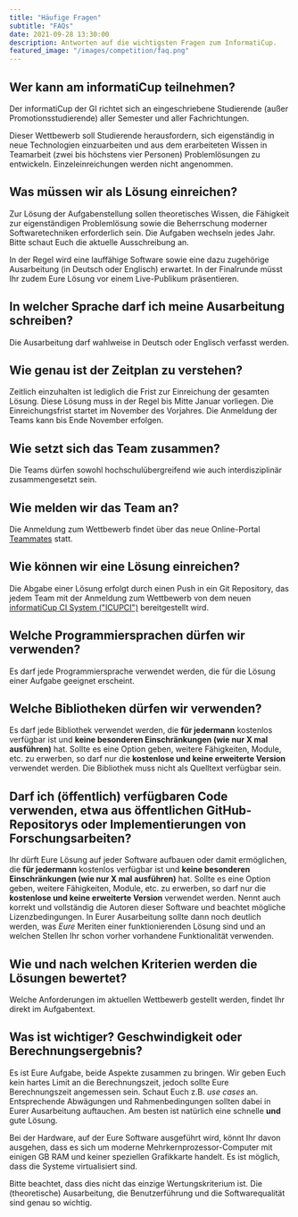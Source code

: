 ```yaml
---
title: "Häufige Fragen"
subtitle: "FAQs"
date: 2021-09-28 13:30:00
description: Antworten auf die wichtigsten Fragen zum InformatiCup.
featured_image: "/images/competition/faq.png"
---
```


## Wer kann am informatiCup teilnehmen?

Der informatiCup der GI richtet sich an eingeschriebene Studierende (außer Promotionsstudierende) aller Semester und aller Fachrichtungen.

Dieser Wettbewerb soll Studierende herausfordern, sich eigenständig in neue Technologien einzuarbeiten und aus dem erarbeiteten Wissen in Teamarbeit (zwei bis höchstens vier Personen) Problemlösungen zu entwickeln. Einzeleinreichungen werden nicht angenommen.

## Was müssen wir als Lösung einreichen?

Zur Lösung der Aufgabenstellung sollen theoretisches Wissen, die Fähigkeit zur eigenständigen Problemlösung sowie die Beherrschung moderner Softwaretechniken erforderlich sein. Die Aufgaben wechseln jedes Jahr. Bitte schaut Euch die aktuelle Ausschreibung an.

In der Regel wird eine lauffähige Software sowie eine dazu zugehörige Ausarbeitung (in Deutsch oder Englisch) erwartet. In der Finalrunde müsst Ihr zudem Eure Lösung vor einem Live-Publikum präsentieren.

## In welcher Sprache darf ich meine Ausarbeitung schreiben?

Die Ausarbeitung darf wahlweise in Deutsch oder Englisch verfasst werden.

## Wie genau ist der Zeitplan zu verstehen?

Zeitlich einzuhalten ist lediglich die Frist zur Einreichung der gesamten Lösung. Diese Lösung muss in der Regel bis Mitte Januar vorliegen. Die Einreichungsfrist startet im November des Vorjahres. Die Anmeldung der Teams kann bis Ende November erfolgen.

## Wie setzt sich das Team zusammen?

Die Teams dürfen sowohl hochschulübergreifend wie auch interdisziplinär zusammengesetzt sein.

## Wie melden wir das Team an?

Die Anmeldung zum Wettbewerb findet über das neue Online-Portal [Teammates](https://teams.informaticup.de/) statt.

## Wie können wir eine Lösung einreichen?

Die Abgabe einer Lösung erfolgt durch einen Push in ein Git Repository, das jedem Team mit der Anmeldung zum Wettbewerb von dem neuen [informatiCup CI System ("ICUPCI")](https://github.com/informatiCup/informatiCup2022/blob/main/ICUPCI.md) bereitgestellt wird.

## Welche Programmiersprachen dürfen wir verwenden?

Es darf jede Programmiersprache verwendet werden, die für die Lösung einer Aufgabe geeignet erscheint.

## Welche Bibliotheken dürfen wir verwenden?

Es darf jede Bibliothek verwendet werden, die **für jedermann** kostenlos verfügbar ist und **keine besonderen Einschränkungen (wie nur X mal ausführen)** hat. Sollte es eine Option geben, weitere Fähigkeiten, Module, etc. zu erwerben, so darf nur die **kostenlose und keine erweiterte Version** verwendet werden. Die Bibliothek muss nicht als Quelltext verfügbar sein.

## Darf ich (öffentlich) verfügbaren Code verwenden, etwa aus öffentlichen GitHub-Repositorys oder Implementierungen von Forschungsarbeiten?

Ihr dürft Eure Lösung auf jeder Software aufbauen oder damit ermöglichen, die **für jedermann** kostenlos verfügbar ist und **keine besonderen Einschränkungen (wie nur X mal ausführen)** hat. Sollte es eine Option geben, weitere Fähigkeiten, Module, etc. zu erwerben, so darf nur die **kostenlose und keine erweiterte Version** verwendet werden. Nennt auch korrekt und vollständig die Autoren dieser Software und beachtet mögliche Lizenzbedingungen. In Eurer Ausarbeitung sollte dann noch deutlich werden, was _Eure_ Meriten einer funktionierenden Lösung sind und an welchen Stellen Ihr schon vorher vorhandene Funktionalität verwenden.

## Wie und nach welchen Kriterien werden die Lösungen bewertet?

Welche Anforderungen im aktuellen Wettbewerb gestellt werden, findet Ihr direkt im Aufgabentext.

## Was ist wichtiger? Geschwindigkeit oder Berechnungsergebnis?

Es ist Eure Aufgabe, beide Aspekte zusammen zu bringen. Wir geben Euch kein hartes Limit an die Berechnungszeit, jedoch sollte Eure Berechnungszeit angemessen sein. Schaut Euch z.B. *use cases* an. Entsprechende Abwägungen und Rahmenbedingungen sollten dabei in Eurer Ausarbeitung auftauchen. Am besten ist natürlich eine schnelle **und** gute Lösung.

Bei der Hardware, auf der Eure Software ausgeführt wird, könnt Ihr davon ausgehen, dass es sich um moderne Mehrkernprozessor-Computer mit einigen GB RAM und keiner speziellen Grafikkarte handelt. Es ist möglich, dass die Systeme virtualisiert sind.

Bitte beachtet, dass dies nicht das einzige Wertungskriterium ist. Die (theoretische) Ausarbeitung, die Benutzerführung und die Softwarequalität sind genau so wichtig.
